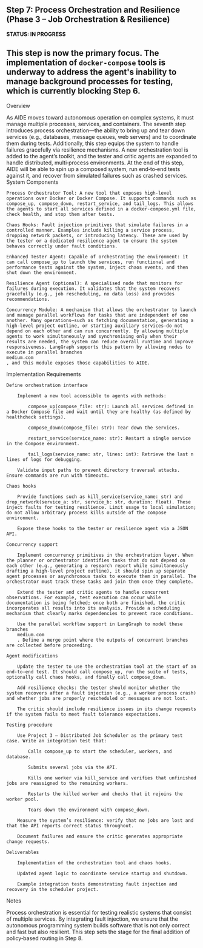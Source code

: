 Step 7: Process Orchestration and Resilience (Phase 3 – Job Orchestration & Resilience)
---
**STATUS: IN PROGRESS**

**This step is now the primary focus. The implementation of `docker-compose` tools is underway to address the agent's inability to manage background processes for testing, which is currently blocking Step 6.**
---
Overview

As AIDE moves toward autonomous operation on complex systems, it must manage multiple processes, services, and containers. The seventh step introduces process orchestration—the ability to bring up and tear down services (e.g., databases, message queues, web servers) and to coordinate them during tests. Additionally, this step equips the system to handle failures gracefully via resilience mechanisms. A new orchestration tool is added to the agent’s toolkit, and the tester and critic agents are expanded to handle distributed, multi‑process environments. At the end of this step, AIDE will be able to spin up a composed system, run end‑to‑end tests against it, and recover from simulated failures such as crashed services.
System Components

    Process Orchestrator Tool: A new tool that exposes high‑level operations over Docker or Docker Compose. It supports commands such as compose_up, compose_down, restart_service, and tail_logs. This allows the agents to start all services defined in a docker-compose.yml file, check health, and stop them after tests.

    Chaos Hooks: Fault injection primitives that simulate failures in a controlled manner. Examples include killing a service process, dropping network packets, or introducing latency. These are used by the tester or a dedicated resilience agent to ensure the system behaves correctly under fault conditions.

    Enhanced Tester Agent: Capable of orchestrating the environment: it can call compose_up to launch the services, run functional and performance tests against the system, inject chaos events, and then shut down the environment.

    Resilience Agent (optional): A specialised node that monitors for failures during execution. It validates that the system recovers gracefully (e.g., job rescheduling, no data loss) and provides recommendations.

    Concurrency Module: A mechanism that allows the orchestrator to launch and manage parallel workflows for tasks that are independent of one another. Many operations—such as fetching documentation, generating a high‑level project outline, or starting auxiliary services—do not depend on each other and can run concurrently. By allowing multiple agents to work simultaneously and synchronising only when their results are needed, the system can reduce overall runtime and improve responsiveness. LangGraph supports this pattern by allowing nodes to execute in parallel branches
    medium.com
    , and this module exposes those capabilities to AIDE.

Implementation Requirements

    Define orchestration interface

        Implement a new tool accessible to agents with methods:

            compose_up(compose_file: str): Launch all services defined in a Docker Compose file and wait until they are healthy (as defined by healthcheck settings).

            compose_down(compose_file: str): Tear down the services.

            restart_service(service_name: str): Restart a single service in the Compose environment.

            tail_logs(service_name: str, lines: int): Retrieve the last n lines of logs for debugging.

        Validate input paths to prevent directory traversal attacks. Ensure commands are run with timeouts.

    Chaos hooks

        Provide functions such as kill_service(service_name: str) and drop_network(service_a: str, service_b: str, duration: float). These inject faults for testing resilience. Limit usage to local simulation; do not allow arbitrary process kills outside of the compose environment.

        Expose these hooks to the tester or resilience agent via a JSON API.

    Concurrency support

        Implement concurrency primitives in the orchestration layer. When the planner or orchestrator identifies tasks that do not depend on each other (e.g., generating a research report while simultaneously drafting a high‑level project outline), it should spin up separate agent processes or asynchronous tasks to execute them in parallel. The orchestrator must track these tasks and join them once they complete.

        Extend the tester and critic agents to handle concurrent observations. For example, test execution can occur while documentation is being fetched; once both are finished, the critic incorporates all results into its analysis. Provide a scheduling mechanism that clearly marks dependencies to prevent race conditions.

        Use the parallel workflow support in LangGraph to model these branches
        medium.com
        . Define a merge point where the outputs of concurrent branches are collected before proceeding.

    Agent modifications

        Update the tester to use the orchestration tool at the start of an end‑to‑end test. It should call compose_up, run the suite of tests, optionally call chaos hooks, and finally call compose_down.

        Add resilience checks: the tester should monitor whether the system recovers after a fault injection (e.g., a worker process crash) and whether jobs are properly rescheduled or messages are not lost.

        The critic should include resilience issues in its change requests if the system fails to meet fault tolerance expectations.

    Testing procedure

        Use Project 3 – Distributed Job Scheduler as the primary test case. Write an integration test that:

            Calls compose_up to start the scheduler, workers, and database.

            Submits several jobs via the API.

            Kills one worker via kill_service and verifies that unfinished jobs are reassigned to the remaining workers.

            Restarts the killed worker and checks that it rejoins the worker pool.

            Tears down the environment with compose_down.

        Measure the system’s resilience: verify that no jobs are lost and that the API reports correct status throughout.

        Document failures and ensure the critic generates appropriate change requests.

    Deliverables

        Implementation of the orchestration tool and chaos hooks.

        Updated agent logic to coordinate service startup and shutdown.

        Example integration tests demonstrating fault injection and recovery in the scheduler project.

Notes

Process orchestration is essential for testing realistic systems that consist of multiple services. By integrating fault injection, we ensure that the autonomous programming system builds software that is not only correct and fast but also resilient. This step sets the stage for the final addition of policy‑based routing in Step 8.
